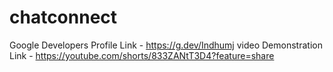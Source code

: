 # chatconnect

Google Developers Profile Link - https://g.dev/Indhumj
video Demonstration Link - https://youtube.com/shorts/833ZANtT3D4?feature=share
